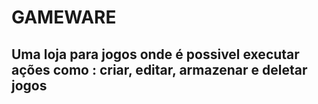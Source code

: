 # GAMEWARE

<h2>Uma loja para jogos onde é possivel executar ações como : criar, editar, armazenar e deletar jogos<h2/>
